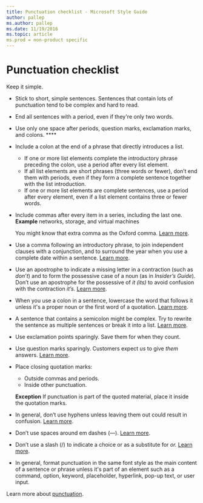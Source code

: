 ```yaml
---
title: Punctuation checklist - Microsoft Style Guide
author: pallep
ms.author: pallep
ms.date: 11/19/2016
ms.topic: article
ms.prod = non-product specific
---
```


# Punctuation checklist

Keep it simple.

  - Stick to short, simple sentences. Sentences that contain lots of punctuation tend to be complex and hard to read. 
  - End all sentences with a period, even if they're only two words.
  - Use only one space after periods, question marks, exclamation marks, and colons.
    ****<sub></sub><sup></sup>
  - Include a colon at the end of a phrase that directly introduces a list.
      - If
        one or more list elements complete the introductory phrase
        preceding the colon, use a period after every list element. 
      - If
        all list elements are short phrases (three words or fewer), don’t
        end them with periods, even if they form a complete sentence
        together with the list introduction. 
      - If
        one or more list elements are complete sentences, use a period
        after every element, even if a list element contains three or fewer
        words.

  - Include commas after every item in a series, including the last one.<br />    **Example** networks, storage, and virtual machines<br />
  
    You might know that extra comma as the Oxford comma. [Learn more](/style-guide/punctuation/commas).[
    ](/style-guide/punctuation/commas)
  - Use a comma following an introductory phrase, to join independent clauses with a conjunction, and to surround the year when you use a complete date within a sentence. [Learn more](/style-guide/punctuation/commas).
  - Use an apostrophe to indicate a missing letter in a contraction (such as *don’t*) and to form the possessive case of a noun (as in *Insider’s Guide*). Don’t use an apostrophe for the possessive of *it* *(its)* to avoid confusion with the contraction *it’s.* [Learn more](/style-guide/punctuation/apostrophes).[
    ](/style-guide/punctuation/apostrophes)
  - When
    you use a colon in a sentence, lowercase the word that follows
    it unless it's a proper noun or the first word of a quotation.
    [Learn more](/style-guide/punctuation/colons).
  - A
    sentence that contains a semicolon might be complex. Try to
    rewrite the sentence as multiple sentences or break it into a list. [Learn more](/style-guide/punctuation/semicolons).
  - Use exclamation points sparingly. Save them for when they count.
  - Use question marks sparingly. Customers expect *us* to give *them* answers. [Learn more](/style-guide/punctuation/question-marks).[
    ](/style-guide/punctuation/question-marks)
  - Place closing quotation marks:
      - Outside commas and periods.
      - Inside other punctuation.

    **Exception** If punctuation is part of the quoted material, place it inside the quotation marks.

  - In general, don’t use hyphens unless leaving them out could result in confusion. [Learn more](/style-guide/punctuation/dashes-hyphens/hyphens).[
    ](/style-guide/punctuation/dashes-hyphens/hyphens)
  - Don’t use spaces around em dashes (—). [Learn more](/style-guide/punctuation/dashes-hyphens/emes).[
    ](/style-guide/punctuation/dashes-hyphens/emes)
  - Don’t use a slash (/) to indicate a choice or as a substitute for *or.* [Learn more](/style-guide/punctuation/dashes-hyphens/slashes).
  - In
    general, format punctuation in the same font style as the main
    content of a sentence or phrase unless it's part of an element such as a command, option, keyword, placeholder, hyperlink, pop-up text, or user input.

Learn more about [punctuation](/style-guide/punctuation/).
